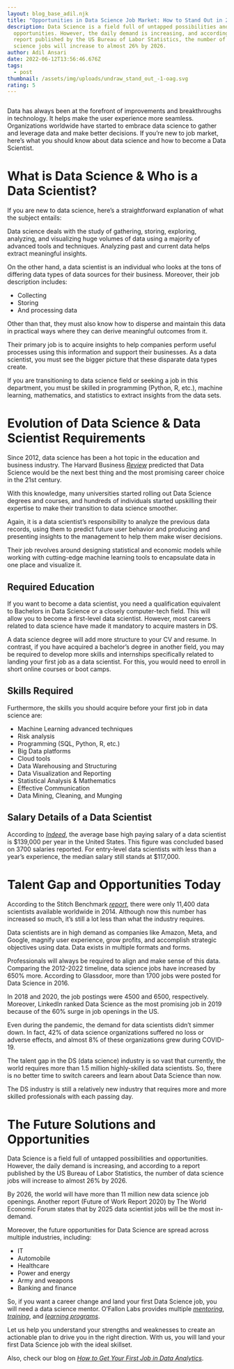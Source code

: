 ```yaml
---
layout: blog_base_adil.njk
title: "Opportunities in Data Science Job Market: How to Stand Out in 2022?"
description: Data Science is a field full of untapped possibilities and
  opportunities. However, the daily demand is increasing, and according to a
  report published by the US Bureau of Labor Statistics, the number of data
  science jobs will increase to almost 26% by 2026.
author: Adil Ansari
date: 2022-06-12T13:56:46.676Z
tags:
  - post
thumbnail: /assets/img/uploads/undraw_stand_out_-1-oag.svg
rating: 5
---
```

<img src="/assets/img/uploads/undraw*stand_out*-1-oag.svg" class="img-fluid" alt="" >

Data has always been at the forefront of improvements and breakthroughs in technology. It helps make the user experience more seamless. Organizations worldwide have started to embrace data science to gather and leverage data and make better decisions. If you’re new to job market, here’s what you should know about data science and how to become a Data Scientist.

<h1> What is Data Science & Who is a Data Scientist? </h1>

If you are new to data science, here’s a straightforward explanation of what the subject entails:

Data science deals with the study of gathering, storing, exploring, analyzing, and visualizing huge volumes of data using a majority of advanced tools and techniques. Analyzing past and current data helps extract meaningful insights.

On the other hand, a data scientist is an individual who looks at the tons of differing data types of data sources for their business. Moreover, their job description includes:

* Collecting
* Storing
* And processing data

Other than that, they must also know how to disperse and maintain this data in practical ways where they can derive meaningful outcomes from it.

Their primary job is to acquire insights to help companies perform useful processes using this information and support their businesses. As a data scientist, you must see the bigger picture that these disparate data types create.

If you are transitioning to data science field or seeking a job in this department, you must be skilled in programming (Python, R, etc.), machine learning, mathematics, and statistics to extract insights from the data sets.

<h1> Evolution of Data Science & Data Scientist Requirements </h1>

Since 2012, data science has been a hot topic in the education and business industry. The Harvard Business *[Review](https://hbr.org/2019/01/data-science-and-the-art-of-persuasion)* predicted that Data Science would be the next best thing and the most promising career choice in the 21st century.

With this knowledge, many universities started rolling out Data Science degrees and courses, and hundreds of individuals started upskilling their expertise to make their transition to data science smoother.

Again, it is a data scientist’s responsibility to analyze the previous data records, using them to predict future user behavior and producing and presenting insights to the management to help them make wiser decisions.

Their job revolves around designing statistical and economic models while working with cutting-edge machine learning tools to encapsulate data in one place and visualize it.

<h2> Required Education </h2>

If you want to become a data scientist, you need a qualification equivalent to Bachelors in Data Science or a closely computer-tech field. This will allow you to become a first-level data scientist. However, most careers related to data science have made it mandatory to acquire masters in DS.

A data science degree will add more structure to your CV and resume. In contrast, if you have acquired a bachelor’s degree in another field, you may be required to develop more skills and internships specifically related to landing your first job as a data scientist. For this, you would need to enroll in short online courses or boot camps.

<h2> Skills Required </h2>

Furthermore, the skills you should acquire before your first job in data science are:

* Machine Learning advanced techniques
* Risk analysis
* Programming (SQL, Python, R, etc.)
* Big Data platforms
* Cloud tools
* Data Warehousing and Structuring
* Data Visualization and Reporting
* Statistical Analysis & Mathematics
* Effective Communication
* Data Mining, Cleaning, and Munging

<h2> Salary Details of a Data Scientist </h2>

According to *[Indeed](https://www.indeed.com/career/data-scientist/salaries)*, the average base high paying salary of a data scientist is $139,000 per year in the United States. This figure was concluded based on 3700 salaries reported. For entry-level data scientists with less than a year’s experience, the median salary still stands at $117,000.

<h1> Talent Gap and Opportunities Today </h1>

According to the Stitch Benchmark *[report](https://www.stitchdata.com/resources/the-state-of-data-science/)*, there were only 11,400 data scientists available worldwide in 2014. Although now this number has increased so much, it’s still a lot less than what the industry requires.

Data scientists are in high demand as companies like Amazon, Meta, and Google, magnify user experience, grow profits, and accomplish strategic objectives using data. Data exists in multiple formats and forms.

Professionals will always be required to align and make sense of this data. Comparing the 2012-2022 timeline, data science jobs have increased by 650% more. According to Glassdoor, more than 1700 jobs were posted for Data Science in 2016.

In 2018 and 2020, the job postings were 4500 and 6500, respectively. Moreover, LinkedIn ranked Data Science as the most promising job in 2019 because of the 60% surge in job openings in the US.

Even during the pandemic, the demand for data scientists didn’t simmer down. In fact, 42% of data science organizations suffered no loss or adverse effects, and almost 8% of these organizations grew during COVID-19.

The talent gap in the DS (data science) industry is so vast that currently, the world requires more than 1.5 million highly-skilled data scientists. So, there is no better time to switch careers and learn about Data Science than now.

The DS industry is still a relatively new industry that requires more and more skilled professionals with each passing day.

<h1> The Future Solutions and Opportunities </h1>

Data Science is a field full of untapped possibilities and opportunities. However, the daily demand is increasing, and according to a report published by the US Bureau of Labor Statistics, the number of data science jobs will increase to almost 26% by 2026.

By 2026, the world will have more than 11 million new data science job openings. Another report (Future of Work Report 2020) by The World Economic Forum states that by 2025 data scientist jobs will be the most in-demand.

Moreover, the future opportunities for Data Science are spread across multiple industries, including:

* IT
* Automobile
* Healthcare
* Power and energy
* Army and weapons
* Banking and finance

So, if you want a career change and land your first Data Science job, you will need a data science mentor. O’Fallon Labs provides multiple *[mentoring](https://saeedmirshekari.com/coaching-plan/)*, *[training](https://saeedmirshekari.com/services/)*, and *[learning programs](https://saeedmirshekari.com/ecourse-bdsf/)*.

Let us help you understand your strengths and weaknesses to create an actionable plan to drive you in the right direction. With us, you will land your first Data Science job with the ideal skillset.

Also, check our blog on *[How to Get Your First Job in Data Analytics](https://saeedmirshekari.com/blog/2022-04-17-5-things-you-need-to-get-your-first-job-in-data-science-analytics/)*.